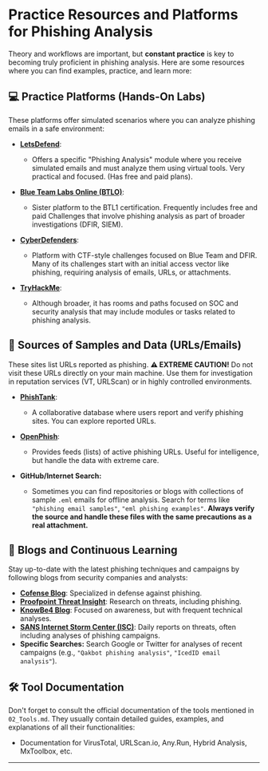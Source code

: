 # Practice Resources and Platforms for Phishing Analysis

Theory and workflows are important, but **constant practice** is key to becoming truly proficient in phishing analysis. Here are some resources where you can find examples, practice, and learn more:

## 💻 Practice Platforms (Hands-On Labs)

These platforms offer simulated scenarios where you can analyze phishing emails in a safe environment:

* **[LetsDefend](https://letsdefend.io/)**:
    * Offers a specific "Phishing Analysis" module where you receive simulated emails and must analyze them using virtual tools. Very practical and focused. (Has free and paid plans).

* **[Blue Team Labs Online (BTLO)](https://blueteamlabs.online/)**:
    * Sister platform to the BTL1 certification. Frequently includes free and paid Challenges that involve phishing analysis as part of broader investigations (DFIR, SIEM).

* **[CyberDefenders](https://cyberdefenders.org/)**:
    * Platform with CTF-style challenges focused on Blue Team and DFIR. Many of its challenges start with an initial access vector like phishing, requiring analysis of emails, URLs, or attachments.

* **[TryHackMe](https://tryhackme.com/)**:
    * Although broader, it has rooms and paths focused on SOC and security analysis that may include modules or tasks related to phishing analysis.

## 🎣 Sources of Samples and Data (URLs/Emails)

These sites list URLs reported as phishing. **⚠️ EXTREME CAUTION!** Do not visit these URLs directly on your main machine. Use them for investigation in reputation services (VT, URLScan) or in highly controlled environments.

* **[PhishTank](https://phishtank.org/)**:
    * A collaborative database where users report and verify phishing sites. You can explore reported URLs.

* **[OpenPhish](https://openphish.com/)**:
    * Provides feeds (lists) of active phishing URLs. Useful for intelligence, but handle the data with extreme care.

* **GitHub/Internet Search:**
    * Sometimes you can find repositories or blogs with collections of sample `.eml` emails for offline analysis. Search for terms like `"phishing email samples"`, `"eml phishing examples"`. **Always verify the source and handle these files with the same precautions as a real attachment.**

## 📰 Blogs and Continuous Learning

Stay up-to-date with the latest phishing techniques and campaigns by following blogs from security companies and analysts:

* **[Cofense Blog](https://cofense.com/blog/)**: Specialized in defense against phishing.
* **[Proofpoint Threat Insight](https://www.proofpoint.com/us/blog/threat-insight)**: Research on threats, including phishing.
* **[KnowBe4 Blog](https://blog.knowbe4.com/)**: Focused on awareness, but with frequent technical analyses.
* **[SANS Internet Storm Center (ISC)](https://isc.sans.edu/)**: Daily reports on threats, often including analyses of phishing campaigns.
* **Specific Searches:** Search Google or Twitter for analyses of recent campaigns (e.g., `"Qakbot phishing analysis"`, `"IcedID email analysis"`).

## 🛠️ Tool Documentation

Don't forget to consult the official documentation of the tools mentioned in `02_Tools.md`. They usually contain detailed guides, examples, and explanations of all their functionalities:

* Documentation for VirusTotal, URLScan.io, Any.Run, Hybrid Analysis, MxToolbox, etc.

---